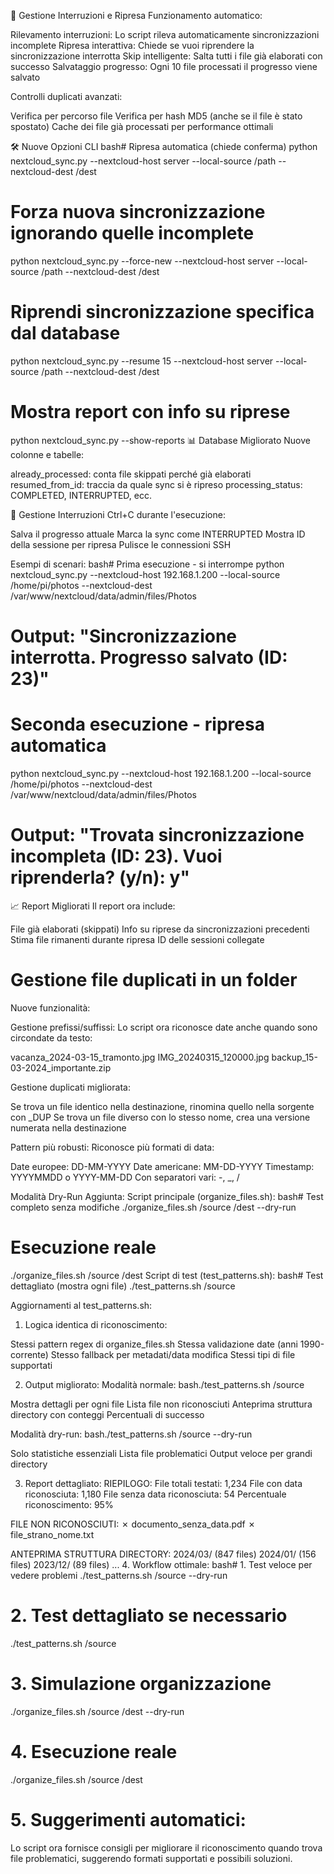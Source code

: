 🔄 Gestione Interruzioni e Ripresa
Funzionamento automatico:

Rilevamento interruzioni: Lo script rileva automaticamente sincronizzazioni incomplete
Ripresa interattiva: Chiede se vuoi riprendere la sincronizzazione interrotta
Skip intelligente: Salta tutti i file già elaborati con successo
Salvataggio progresso: Ogni 10 file processati il progresso viene salvato

Controlli duplicati avanzati:

Verifica per percorso file
Verifica per hash MD5 (anche se il file è stato spostato)
Cache dei file già processati per performance ottimali

🛠️ Nuove Opzioni CLI
bash# Ripresa automatica (chiede conferma)
python nextcloud_sync.py --nextcloud-host server --local-source /path --nextcloud-dest /dest

# Forza nuova sincronizzazione ignorando quelle incomplete  
python nextcloud_sync.py --force-new --nextcloud-host server --local-source /path --nextcloud-dest /dest

# Riprendi sincronizzazione specifica dal database
python nextcloud_sync.py --resume 15 --nextcloud-host server --local-source /path --nextcloud-dest /dest

# Mostra report con info su riprese
python nextcloud_sync.py --show-reports
📊 Database Migliorato
Nuove colonne e tabelle:

already_processed: conta file skippati perché già elaborati
resumed_from_id: traccia da quale sync si è ripreso
processing_status: COMPLETED, INTERRUPTED, ecc.

🚨 Gestione Interruzioni
Ctrl+C durante l'esecuzione:

Salva il progresso attuale
Marca la sync come INTERRUPTED
Mostra ID della sessione per ripresa
Pulisce le connessioni SSH

Esempi di scenari:
bash# Prima esecuzione - si interrompe
python nextcloud_sync.py --nextcloud-host 192.168.1.200 --local-source /home/pi/photos --nextcloud-dest /var/www/nextcloud/data/admin/files/Photos
# Output: "Sincronizzazione interrotta. Progresso salvato (ID: 23)"

# Seconda esecuzione - ripresa automatica
python nextcloud_sync.py --nextcloud-host 192.168.1.200 --local-source /home/pi/photos --nextcloud-dest /var/www/nextcloud/data/admin/files/Photos  
# Output: "Trovata sincronizzazione incompleta (ID: 23). Vuoi riprenderla? (y/n): y"
📈 Report Migliorati
Il report ora include:

File già elaborati (skippati)
Info su riprese da sincronizzazioni precedenti
Stima file rimanenti durante ripresa
ID delle sessioni collegate

# Gestione file duplicati in un folder

Nuove funzionalità:

Gestione prefissi/suffissi: Lo script ora riconosce date anche quando sono circondate da testo:

vacanza_2024-03-15_tramonto.jpg
IMG_20240315_120000.jpg
backup_15-03-2024_importante.zip


Gestione duplicati migliorata:

Se trova un file identico nella destinazione, rinomina quello nella sorgente con _DUP
Se trova un file diverso con lo stesso nome, crea una versione numerata nella destinazione


Pattern più robusti: Riconosce più formati di data:

Date europee: DD-MM-YYYY
Date americane: MM-DD-YYYY
Timestamp: YYYYMMDD o YYYY-MM-DD
Con separatori vari: -, _, /



Modalità Dry-Run Aggiunta:
Script principale (organize_files.sh):
bash# Test completo senza modifiche
./organize_files.sh /source /dest --dry-run

# Esecuzione reale
./organize_files.sh /source /dest
Script di test (test_patterns.sh):
bash# Test dettagliato (mostra ogni file)
./test_patterns.sh /source

Aggiornamenti al test_patterns.sh:
1. Logica identica di riconoscimento:

Stessi pattern regex di organize_files.sh
Stessa validazione date (anni 1990-corrente)
Stesso fallback per metadati/data modifica
Stessi tipi di file supportati

2. Output migliorato:
Modalità normale:
bash./test_patterns.sh /source

Mostra dettagli per ogni file
Lista file non riconosciuti
Anteprima struttura directory con conteggi
Percentuali di successo

Modalità dry-run:
bash./test_patterns.sh /source --dry-run

Solo statistiche essenziali
Lista file problematici
Output veloce per grandi directory

3. Report dettagliato:
RIEPILOGO:
File totali testati: 1,234
File con data riconosciuta: 1,180
File senza data riconosciuta: 54
Percentuale riconoscimento: 95%

FILE NON RICONOSCIUTI:
✗ documento_senza_data.pdf
✗ file_strano_nome.txt

ANTEPRIMA STRUTTURA DIRECTORY:
2024/03/                 (847 files)
2024/01/                 (156 files)
2023/12/                 (89 files)
...
4. Workflow ottimale:
bash# 1. Test veloce per vedere problemi
./test_patterns.sh /source --dry-run

# 2. Test dettagliato se necessario
./test_patterns.sh /source

# 3. Simulazione organizzazione
./organize_files.sh /source /dest --dry-run

# 4. Esecuzione reale
./organize_files.sh /source /dest
# 5. Suggerimenti automatici:
Lo script ora fornisce consigli per migliorare il riconoscimento quando trova file problematici, suggerendo formati supportati e possibili soluzioni.

